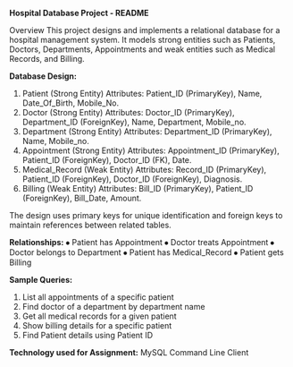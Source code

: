 **Hospital Database Project - README**

Overview
This project designs and implements a relational database for a hospital management system. It models strong entities such as Patients, Doctors, Departments, Appointments and weak entities such as Medical Records, and Billing.

**Database Design:**
1.	Patient (Strong Entity)
      Attributes: Patient_ID (PrimaryKey), Name, Date_Of_Birth, Mobile_No.
2. Doctor (Strong Entity)
      Attributes: Doctor_ID (PrimaryKey), Department_ID (ForeignKey), Name, Department, Mobile_no.
3. Department (Strong Entity)
      Attributes: Department_ID (PrimaryKey), Name, Mobile_no.
4. Appointment (Strong Entity)
      Attributes: Appointment_ID (PrimaryKey), Patient_ID (ForeignKey), Doctor_ID (FK), Date.
5. Medical_Record (Weak Entity)
      Attributes: Record_ID (PrimaryKey), Patient_ID (ForeignKey), Doctor_ID (ForeignKey), Diagnosis.
6. Billing (Weak Entity)
      Attributes: Bill_ID (PrimaryKey), Patient_ID (ForeignKey), Bill_Date, Amount.

The design uses primary keys for unique identification and foreign keys to maintain references between related tables.

**Relationships:**
⦁	Patient  has  Appointment
⦁	Doctor  treats  Appointment
⦁	Doctor  belongs to  Department
⦁	Patient  has  Medical_Record
⦁	Patient  gets  Billing


**Sample Queries:**
1. List all appointments of a specific patient
2. Find doctor of a department by department name
3. Get all medical records for a given patient
4. Show billing details for a specific patient
5. Find Patient details using Patient ID


**Technology used for Assignment:**
MySQL Command Line Client

